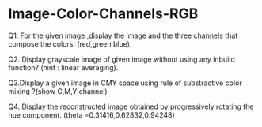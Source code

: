 # Image-Color-Channels-RGB


Q1. For the given image ,display the image and the three channels that compose the colors.
(red,green,blue).

Q2. Display grayscale image of given image without using any inbuild function? (hint : linear
averaging).

Q3.Display a given image in CMY space using rule of substractive color mixing ?(show C,M,Y
channel)

Q4. Display the reconstructed image obtained by progressively rotating the hue component.
(theta =0.31416,0.62832,0.94248)
